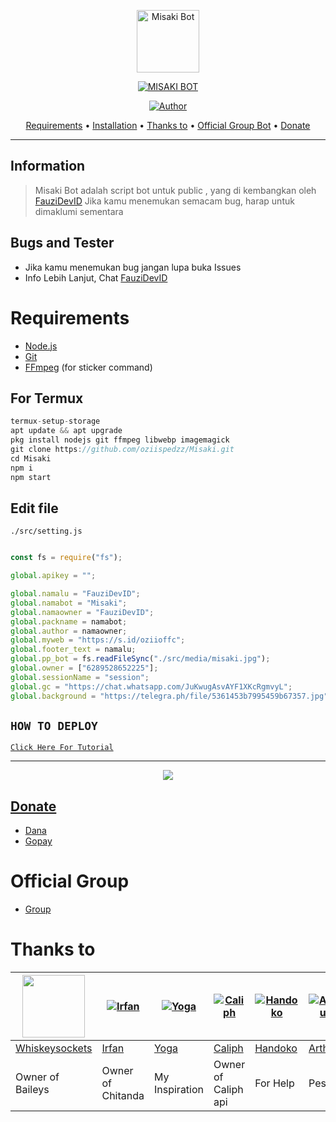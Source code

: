 <p align="center">
<img src="https://telegra.ph/file/204325ca532ee9b564283.jpg" alt="Misaki Bot" width="100"/>


</p>
<p align="center">
<a href="#"><img title="MISAKI BOT" src="https://telegra.ph/file/204325ca532ee9b564283.jpg"></a>
</p>
<p align="center">
<a href="https://github.com/oziispedzz"><img title="Author" src="https://img.shields.io/badge/Author-Fauzi-red.svg?style=for-the-badge&logo=github"></a>
</p>

<p align="center">
  <a href="https://github.com/oziispedzz/Misaki#requirements">Requirements</a> •
  <a href="https://github.com/oziispedzz/Misaki#instalasi">Installation</a> •
  <a href="https://github.com/oziispedzz/Misaki#thanks-to">Thanks to</a> •
  <a href="https://github.com/oziispedzz/Misaki#Official-Group"> Official Group Bot</a> •
  <a href="https://github.com/oziispedzz/Misaki#donate">Donate</a>
</p>
</div>

---

## Information
> Misaki Bot adalah script bot untuk public , yang di kembangkan oleh [FauziDevID](https://youtube.com/@FauziSpedzz)
> Jika kamu menemukan semacam bug, harap untuk dimaklumi sementara

## Bugs and Tester
* Jika kamu menemukan bug jangan lupa buka Issues
* Info Lebih Lanjut, Chat [FauziDevID](https://wa.me/6289528652225)

# Requirements
* [Node.js](https://nodejs.org/en/)
* [Git](https://git-scm.com/downloads)
* [FFmpeg](https://github.com/BtbN/FFmpeg-Builds/releases/download/autobuild-2020-12-08-13-03/ffmpeg-n4.3.1-26-gca55240b8c-win64-gpl-4.3.zip) (for sticker command)

## For Termux
```ts
termux-setup-storage
apt update && apt upgrade
pkg install nodejs git ffmpeg libwebp imagemagick
git clone https://github.com/oziispedzz/Misaki.git
cd Misaki
npm i 
npm start
```

## Edit file
`./src/setting.js`
```ts

const fs = require("fs");

global.apikey = "";

global.namalu = "FauziDevID";
global.namabot = "Misaki"; 
global.namaowner = "FauziDevID";
global.packname = namabot; 
global.author = namaowner; 
global.myweb = "https://s.id/oziioffc"; 
global.footer_text = namalu;
global.pp_bot = fs.readFileSync("./src/media/misaki.jpg"); 
global.owner = ["6289528652225"];
global.sessionName = "session"; 
global.gc = "https://chat.whatsapp.com/JuKwugAsvAYF1XKcRgmvyL"; 
global.background = "https://telegra.ph/file/5361453b7995459b67357.jpg"; 

```

## ```HOW TO DEPLOY```

[`Click Here For Tutorial`](#)<br>

----------

<p align="center">
  <a href="#"><img src="https://telegra.ph/file/8d198821ee59f1f29ec7c.jpg" />
</p>

## Donate
- [Dana](https://wa.me/6289528652225?text=Bang+mau+donasi)
- [Gopay](https://wa.me/6289528652225?text=Bang+mau+donasi)

# Official Group
- [Group](https://chat.whatsapp.com/IQlB2Snn4Rk5jnxl0HgrQb)

# Thanks to
<a href="https://github.com/whiskeysockets"><img src="https://github.com/whiskeysockets.png?size=100" width="100" height="100"></a> | [![Irfan](https://github.com/rtwone.png?size=100)](https://github.com/rtwone) | [![Yoga](https://github.com/YogGanz.png?size=100)](https://github.com/YogGanz) | [![Caliph](http://github.com/caliphdev.png?size=100)](http://github.com/caliphdev) | [![Handoko](http://github.com/handoko19.png?size=100)](http://github.com/handoko19) | [![Arthur](http://github.com/arthur-md.png?size=100)](http://github.com/arthur-md) | [![FauziDevID](http://github.com/oziispedzz.png?size=100)](http://github.com/oziispedzz)
----|----|----|----|----|----|----
[Whiskeysockets](https://github.com/whiskeysockets) | [Irfan](https://github.com/rtwone) | [Yoga](https://github.com/YogGanz) | [Caliph](https://github.com/caliphdev) | [Handoko](https://github.com/handoko19) | [Arthur](https://github.com/arthur-md) | [FauziDevID](https://github.com/oziispedzz)
Owner of Baileys | Owner of Chitanda | My Inspiration | Owner of Caliph api | For Help | Pesatir | Owner of Misaki
